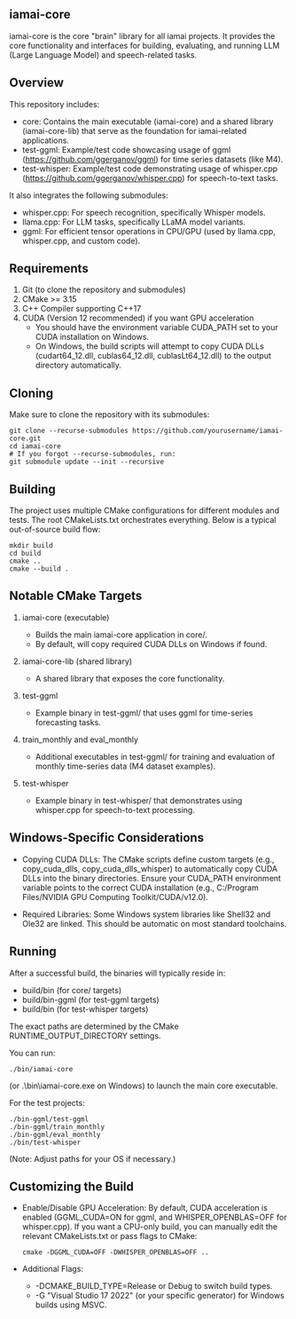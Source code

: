 iamai-core
----------

iamai-core is the core "brain" library for all iamai projects. It provides the core functionality and interfaces for building, evaluating, and running LLM (Large Language Model) and speech-related tasks.

Overview
--------
This repository includes:
- core: Contains the main executable (iamai-core) and a shared library (iamai-core-lib) that serve as the foundation for iamai-related applications.
- test-ggml: Example/test code showcasing usage of ggml (https://github.com/ggerganov/ggml) for time series datasets (like M4).
- test-whisper: Example/test code demonstrating usage of whisper.cpp (https://github.com/ggerganov/whisper.cpp) for speech-to-text tasks.

It also integrates the following submodules:
- whisper.cpp: For speech recognition, specifically Whisper models.
- llama.cpp: For LLM tasks, specifically LLaMA model variants.
- ggml: For efficient tensor operations in CPU/GPU (used by llama.cpp, whisper.cpp, and custom code).

Requirements
------------
1. Git (to clone the repository and submodules)
2. CMake >= 3.15
3. C++ Compiler supporting C++17
4. CUDA (Version 12 recommended) if you want GPU acceleration
   - You should have the environment variable CUDA_PATH set to your CUDA installation on Windows.
   - On Windows, the build scripts will attempt to copy CUDA DLLs (cudart64_12.dll, cublas64_12.dll, cublasLt64_12.dll) to the output directory automatically.

Cloning
-------
Make sure to clone the repository with its submodules:

    git clone --recurse-submodules https://github.com/yourusername/iamai-core.git
    cd iamai-core
    # If you forgot --recurse-submodules, run:
    git submodule update --init --recursive

Building
--------
The project uses multiple CMake configurations for different modules and tests. The root CMakeLists.txt orchestrates everything. Below is a typical out-of-source build flow:

    mkdir build
    cd build
    cmake ..
    cmake --build .

Notable CMake Targets
---------------------
1. iamai-core (executable)
   - Builds the main iamai-core application in core/.
   - By default, will copy required CUDA DLLs on Windows if found.

2. iamai-core-lib (shared library)
   - A shared library that exposes the core functionality.

3. test-ggml
   - Example binary in test-ggml/ that uses ggml for time-series forecasting tasks.

4. train_monthly and eval_monthly
   - Additional executables in test-ggml/ for training and evaluation of monthly time-series data (M4 dataset examples).

5. test-whisper
   - Example binary in test-whisper/ that demonstrates using whisper.cpp for speech-to-text processing.

Windows-Specific Considerations
-------------------------------
- Copying CUDA DLLs:
  The CMake scripts define custom targets (e.g., copy_cuda_dlls, copy_cuda_dlls_whisper) to automatically copy CUDA DLLs into the binary directories. Ensure your CUDA_PATH environment variable points to the correct CUDA installation (e.g., C:/Program Files/NVIDIA GPU Computing Toolkit/CUDA/v12.0).

- Required Libraries:
  Some Windows system libraries like Shell32 and Ole32 are linked. This should be automatic on most standard toolchains.

Running
-------
After a successful build, the binaries will typically reside in:
- build/bin (for core/ targets)
- build/bin-ggml (for test-ggml targets)
- build/bin (for test-whisper targets)

The exact paths are determined by the CMake RUNTIME_OUTPUT_DIRECTORY settings.

You can run:

    ./bin/iamai-core

(or .\bin\iamai-core.exe on Windows) to launch the main core executable.

For the test projects:

    ./bin-ggml/test-ggml
    ./bin-ggml/train_monthly
    ./bin-ggml/eval_monthly
    ./bin/test-whisper

(Note: Adjust paths for your OS if necessary.)

Customizing the Build
---------------------
- Enable/Disable GPU Acceleration:
  By default, CUDA acceleration is enabled (GGML_CUDA=ON for ggml, and WHISPER_OPENBLAS=OFF for whisper.cpp).
  If you want a CPU-only build, you can manually edit the relevant CMakeLists.txt or pass flags to CMake:

      cmake -DGGML_CUDA=OFF -DWHISPER_OPENBLAS=OFF ..

- Additional Flags:
  - -DCMAKE_BUILD_TYPE=Release or Debug to switch build types.
  - -G "Visual Studio 17 2022" (or your specific generator) for Windows builds using MSVC.

